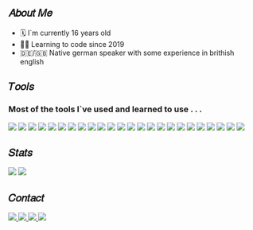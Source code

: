 <div align='center'>
<img src=''>
</div>

<h2>𝐴𝑏𝑜𝑢𝑡 𝑀𝑒</h2>

 <ul>
        <li>🗓 I`m currently 16 years old </li>
        <li>👨‍💻 Learning to code since 2019 </li>
        <li>🇩🇪/🇬🇧 Native german speaker with some experience in brithish english </li>
    </ul>
    <p align='center'>

  
 
</p>
<h2>𝑇𝑜𝑜𝑙𝑠</h2>
    <h3>Most of the tools I`ve used and learned to use . . .   </h3>
    <div>
      <img src='https://img.shields.io/badge/Atom-%2366595C.svg?style=for-the-badge&logo=atom&logoColor=white'>
      <img src='https://img.shields.io/badge/Eclipse-FE7A16.svg?style=for-the-badge&logo=Eclipse&logoColor=white'>
      <img src='https://img.shields.io/badge/IntelliJIDEA-000000.svg?style=for-the-badge&logo=intellij-idea&logoColor=white'>
      <img src='https://img.shields.io/badge/NeoVim-%2357A143.svg?&style=for-the-badge&logo=neovim&logoColor=white'>
      <img src='https://img.shields.io/badge/Notepad++-90E59A.svg?style=for-the-badge&logo=notepad%2b%2b&logoColor=black'>
      <img src='https://img.shields.io/badge/Obsidian-%23483699.svg?style=for-the-badge&logo=obsidian&logoColor=white'>
      <img src='https://img.shields.io/badge/Visual%20Studio%20Code-0078d7.svg?style=for-the-badge&logo=visual-studio-code&logoColor=white'>
      <img src='https://img.shields.io/badge/c%23-%23239120.svg?style=for-the-badge&logo=c-sharp&logoColor=white'>
      <img src='https://img.shields.io/badge/css3-%231572B6.svg?style=for-the-badge&logo=css3&logoColor=white'>
      <img src='https://img.shields.io/badge/html5-%23E34F26.svg?style=for-the-badge&logo=html5&logoColor=white'>
      <img src='https://img.shields.io/badge/java-%23ED8B00.svg?style=for-the-badge&logo=java&logoColor=white'>
      <img src='https://img.shields.io/badge/latex-%23008080.svg?style=for-the-badge&logo=latex&logoColor=white'>
      <img src='https://img.shields.io/badge/python-3670A0?style=for-the-badge&logo=python&logoColor=ffdd54'>
      <img src='https://img.shields.io/badge/Arch%20Linux-1793D1?logo=arch-linux&logoColor=fff&style=for-the-badge'>
      <img src='https://img.shields.io/badge/iOS-000000?style=for-the-badge&logo=ios&logoColor=white'>
      <img src='https://img.shields.io/badge/Kali-268BEE?style=for-the-badge&logo=kalilinux&logoColor=white'>
      <img src='https://img.shields.io/badge/Linux-FCC624?style=for-the-badge&logo=linux&logoColor=black'>
      <img src='https://img.shields.io/badge/mac%20os-000000?style=for-the-badge&logo=macos&logoColor=F0F0F0'>
      <img src='https://img.shields.io/badge/Windows-0078D6?style=for-the-badge&logo=windows&logoColor=white'>
      <img src='https://img.shields.io/badge/Notion-%23000000.svg?style=for-the-badge&logo=notion&logoColor=white'>
      <img src='https://img.shields.io/badge/-RaspberryPi-C51A4A?style=for-the-badge&logo=Raspberry-Pi'>
      <img src='https://img.shields.io/badge/DuckDuckGo-DE5833?style=for-the-badge&logo=DuckDuckGo&logoColor=white '>
      <img src='https://img.shields.io/badge/git-%23F05033.svg?style=for-the-badge&logo=git&logoColor=white'>
      <img src='https://img.shields.io/badge/github-%23121011.svg?style=for-the-badge&logo=github&logoColor=white'>
  </div>
      
<h2>𝑆𝑡𝑎𝑡𝑠</h2>
 <div>
  <img src='https://github-readme-stats.vercel.app/api?username=TigaByte&show_icons=true&include_all_commits=true&theme=github_dark&hide_border=true'>
  <img src='https://github-readme-stats.vercel.app/api/top-langs/?username=TigaByte&layout=compact&theme=github_dark&hide_border=true&hide=css,html&langs_count=8'> 
</div>
<h2>𝐶𝑜𝑛𝑡𝑎𝑐𝑡</h2>
  <div>
     <a href='https://instagram.com/'>
      <img src='https://img.shields.io/badge/Instagram-%23E4405F.svg?style=for-the-badge&logo=Instagram&logoColor=white'>
     </a>
     <a href='https://linkedin.com/'>
      <img src='https://img.shields.io/badge/linkedin-%230077B5.svg?style=for-the-badge&logo=linkedin&logoColor=white'>
     </a>
     <a href='https://twitter.com/'>
      <img src='https://img.shields.io/badge/Twitter-%231DA1F2.svg?style=for-the-badge&logo=Twitter&logoColor=white'>
     </a>
     <a href='https://discord.com/'>
      <img src='https://img.shields.io/badge/Discord-%4e5d94.svg?style=for-the-badge&logo=Discord&logoColor=white'>
     </a>
  </div>
   
